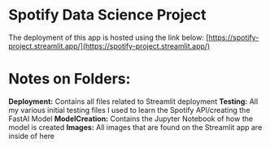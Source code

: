 # Spotify Data Science Project

The deployment of this app is hosted using the link below:
[https://spotify-project.streamlit.app/](https://spotify-project.streamlit.app/)

# Notes on Folders:

**Deployment:** Contains all files related to Streamlit deployment
**Testing:** All my various initial testing files I used to learn the Spotify API/creating the FastAI Model
**ModelCreation:** Contains the Jupyter Notebook of how the model is created
**Images:** All images that are found on the Streamlit app are inside of here
